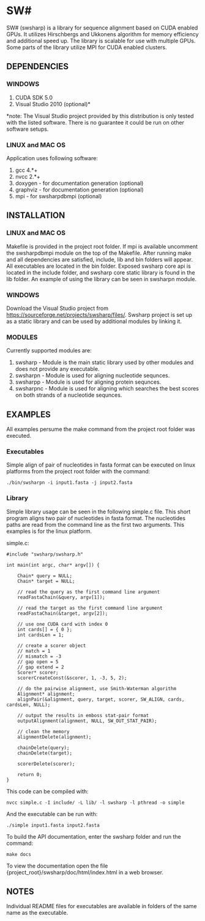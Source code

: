 # SW# 

SW# (swsharp) is a library for sequence alignment based on CUDA enabled GPUs. It utilizes Hirschbergs and Ukkonens algorithm for memory efficiency and additional speed up. The library is scalable for use with multiple GPUs. Some parts of the library utilize MPI for CUDA enabled clusters.

## DEPENDENCIES

### WINDOWS

1. CUDA SDK 5.0
2. Visual Studio 2010 (optional)*

\*note: The Visual Studio project provided by this distribution is only tested with the listed software. There is no guarantee it could be run on other software setups.

### LINUX and MAC OS

Application uses following software:

1. gcc 4.*+
2. nvcc 2.*+
3. doxygen - for documentation generation (optional)
4. graphviz - for documentation generation (optional)
5. mpi - for swsharpdbmpi (optional)

## INSTALLATION

### LINUX and MAC OS
Makefile is provided in the project root folder. If mpi is available uncomment the swsharpdbmpi module on the top of the Makefile. After running make and all dependencies are satisfied, include, lib and bin folders will appear. All executables are located in the bin folder. Exposed swsharp core api is located in the include folder, and swsharp core static library is found in the lib folder. An example of using the library can be seen in swsharpn module.

### WINDOWS
Download the Visual Studio project from https://sourceforge.net/projects/swsharp/files/. Swsharp project is set up as a static library and can be used by additional modules by linking it.

### MODULES

Currently supported modules are:

1. swsharp - Module is the main static library used by other modules and does not provide any executable.
2. swsharpn - Module is used for aligning nucleotide sequnces.
3. swsharpp - Module is used for aligning protein sequnces.
4. swsharpnc - Module is used for aligning which searches the best scores on both strands of a nucleotide sequnces.

## EXAMPLES

All examples persume the make command from the project root folder was executed.

### Executables

Simple align of pair of nucleotides in fasta format can be executed on linux platforms from the project root folder with the command:

    ./bin/swsharpn -i input1.fasta -j input2.fasta

### Library

Simple library usage can be seen in the following simple.c file. This short program aligns two pair of nucleotides in fasta format. The nucleotides paths are read from the command line as the first two arguments. This examples is for the linux platform.

simple.c:
    
    #include "swsharp/swsharp.h"

    int main(int argc, char* argv[]) {
    
        Chain* query = NULL;
        Chain* target = NULL; 
        
        // read the query as the first command line argument
        readFastaChain(&query, argv[1]);
        
        // read the target as the first command line argument
        readFastaChain(&target, argv[2]);
        
        // use one CUDA card with index 0
        int cards[] = { 0 };
        int cardsLen = 1;
        
        // create a scorer object
        // match = 1
        // mismatch = -3
        // gap open = 5
        // gap extend = 2
        Scorer* scorer;
        scorerCreateConst(&scorer, 1, -3, 5, 2);
    
        // do the pairwise alignment, use Smith-Waterman algorithm
        Alignment* alignment;
        alignPair(&alignment, query, target, scorer, SW_ALIGN, cards, cardsLen, NULL);
         
        // output the results in emboss stat-pair format
        outputAlignment(alignment, NULL, SW_OUT_STAT_PAIR);
        
        // clean the memory
        alignmentDelete(alignment);
    
        chainDelete(query);
        chainDelete(target);
        
        scorerDelete(scorer);
        
        return 0;
    }

This code can be compiled with:

    nvcc simple.c -I include/ -L lib/ -l swsharp -l pthread -o simple

And the executable can be run with:
    
    ./simple input1.fasta input2.fasta

To build the API documentation, enter the swsharp folder and run the command:

    make docs
    
To view the documentation open the file {project_root}/swsharp/doc/html/index.html in a web browser.

## NOTES

Individual README files for executables are available in folders of the same name as the executable. 
